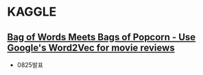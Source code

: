 # KAGGLE
## [Bag of Words Meets Bags of Popcorn - Use Google's Word2Vec for movie reviews](https://www.kaggle.com/c/word2vec-nlp-tutorial/overview)
- 0825발표
